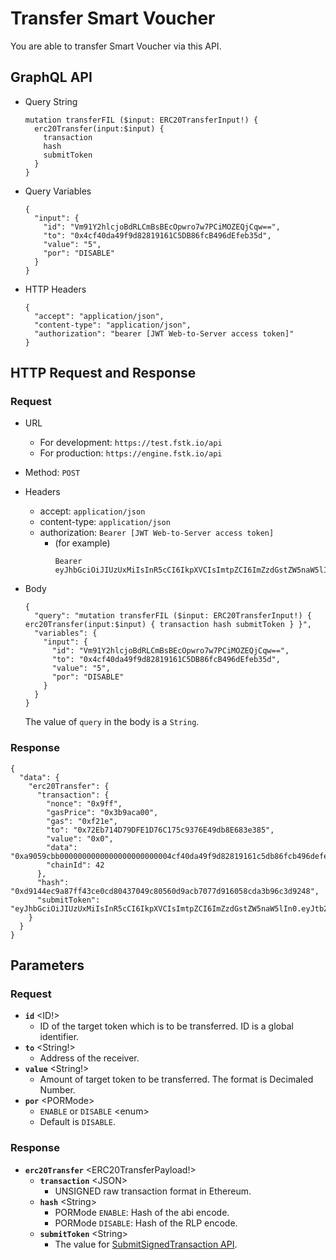
# Transfer Smart Voucher

You are able to transfer Smart Voucher via this API.

## GraphQL API

- Query String
  ```
  mutation transferFIL ($input: ERC20TransferInput!) {
    erc20Transfer(input:$input) {
      transaction
      hash
      submitToken
    }
  }
  ```
- Query Variables
  ```
  {
    "input": {
      "id": "Vm91Y2hlcjoBdRLCmBsBEcOpwro7w7PCiMOZEQjCqw==",
      "to": "0x4cf40da49f9d82819161C5DB86fcB496dEfeb35d",
      "value": "5",
      "por": "DISABLE"
    }
  }
  ```
- HTTP Headers 
  ```
  {
    "accept": "application/json",
    "content-type": "application/json",
    "authorization": "bearer [JWT Web-to-Server access token]"
  }
  ```
  
## HTTP Request and Response
### Request

- URL
  - For development: `https://test.fstk.io/api`
  - For production: `https://engine.fstk.io/api`

- Method: `POST`

- Headers
  - accept: `application/json`
  - content-type: `application/json` 
  - authorization: `Bearer [JWT Web-to-Server access token]`
    - (for example)
      ```
      Bearer eyJhbGciOiJIUzUxMiIsInR5cCI6IkpXVCIsImtpZCI6ImZzdGstZW5naW5lIn0.eyJ1aWQiOiLDr1xiw73Ch8KDSFx1MDAxMcOowo5awrvCqsOAXHUwMDAywrwmIiwiaWF0IjoxNTM4NzA5MDM2LCJleHAiOjE1Mzg3OTU0MzYsImF1ZCI6InVybjpmc3RrOmVuZ2luZSIsImlzcyI6InVybjpmc3RrOmVuZ2luZSIsInN1YiI6InVybjpmc3RrOmVuZ2luZTphY2Nlc3NfdG9rZW4ifQ.msJZ61FHIkKtjUpDs4sx1Kk1rb9vdhus3ntUDj6rHNmsygiHTgOEMQFJMtVqtWqkNgrtRgGpngq8Rf47xTT53g
      ```
- Body
  ``` 
  { 
    "query": "mutation transferFIL ($input: ERC20TransferInput!) { erc20Transfer(input:$input) { transaction hash submitToken } }",
    "variables": {
      "input": {
        "id": "Vm91Y2hlcjoBdRLCmBsBEcOpwro7w7PCiMOZEQjCqw==",
        "to": "0x4cf40da49f9d82819161C5DB86fcB496dEfeb35d",
        "value": "5",
        "por": "DISABLE"
      }
    }
  }
  ```
  
  The value of `query` in the body is a `String`. 
  
### Response
```
{
  "data": {
    "erc20Transfer": {
      "transaction": {
        "nonce": "0x9ff",
        "gasPrice": "0x3b9aca00",
        "gas": "0xf21e",
        "to": "0x72Eb714D79DFE1D76C175c9376E49db8E683e385",
        "value": "0x0",
        "data": "0xa9059cbb0000000000000000000000004cf40da49f9d82819161c5db86fcb496defeb35d0000000000000000000000000000000000000000000000000000000000000005",
        "chainId": 42
      },
      "hash": "0xd9144ec9a87ff43ce0cd80437049c80560d9acb7077d916058cda3b96c3d9248",
      "submitToken": "eyJhbGciOiJIUzUxMiIsInR5cCI6IkpXVCIsImtpZCI6ImZzdGstZW5naW5lIn0.eyJtb2RlIjowLCJ1aWQiOiJZw4_ChiZcdTAwMWHDrVx1MDAxMcOpwro7XHUwMDFmNlx1MDAwNVx1MDAxMMKawpoiLCJhY3Rpb24iOiJlcmMyMFRyYW5zZmVyIiwidHgiOiIrR3FDQ2YrRU81cktBSUx5SHBSeTYzRk5lZC9oMTJ3WFhKTjI1SjI0NW9QamhZQzRSS2tGbkxzQUFBQUFBQUFBQUFBQUFBQk05QTJrbjUyQ2daRmh4ZHVHL0xTVzN2NnpYUUFBQUFBQUFBQUFBQUFBQUFBQUFBQUFBQUFBQUFBQUFBQUFBQUFBQUFBRktvQ0EiLCJpbmZvIjp7fSwiaWF0IjoxNTQ4NzQ2OTQ1LCJleHAiOjE1NDg3NDc1NDUsImF1ZCI6InVybjpmc3RrOmVuZ2luZSIsImlzcyI6InVybjpmc3RrOmVuZ2luZSIsInN1YiI6InVybjpmc3RrOmVuZ2luZTpzdWJtaXRfdG9rZW4ifQ.RLz0x15IBAXyEvhlJtOVYghBAfyzxzRtPkcLSEzSrry8ItJasFFpWwYZe9M4yKD0knNyxvqH1MGWdJHKFwKKkw"
    }
  }
}
```

## Parameters
### Request 
- **`id`** \<ID!>
  - ID of the target token which is to be transferred. ID is a global identifier.
- **`to`** \<String!>
  - Address of the receiver.
- **`value`** \<String!>
  - Amount of target token to be transferred. The format is Decimaled Number.
- **`por`** \<PORMode>
  - `ENABLE` or `DISABLE` \<enum>
  - Default is `DISABLE`.

### Response
- **`erc20Transfer`** \<ERC20TransferPayload!>
  - **`transaction`** \<JSON>
    - UNSIGNED raw transaction format in Ethereum.
  - **`hash`** \<String>
    - PORMode `ENABLE`: Hash of the abi encode.
    - PORMode `DISABLE`: Hash of the RLP encode.
  - **`submitToken`** \<String>
    - The value for [SubmitSignedTransaction API]().